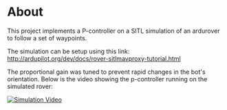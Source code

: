 # About
This project implements a P-controller on a SITL simulation of an ardurover to follow a set of waypoints. <br/>

The simulation can be setup using this link: http://ardupilot.org/dev/docs/rover-sitlmavproxy-tutorial.html <br/>

The proportional gain was tuned to prevent rapid changes in the bot's orientation. Below is the video showing the p-controller running on the simulated rover: <br/>

[![Simulation Video](https://img.youtube.com/vi/ezrckOLDqDA/https://github.com/adityajain07/SITL_Simulation-Ardurover-P_Controller/blob/master/thumbnail.png)](https://www.youtube.com/watch?v=ezrckOLDqDA "Simulation Video")



